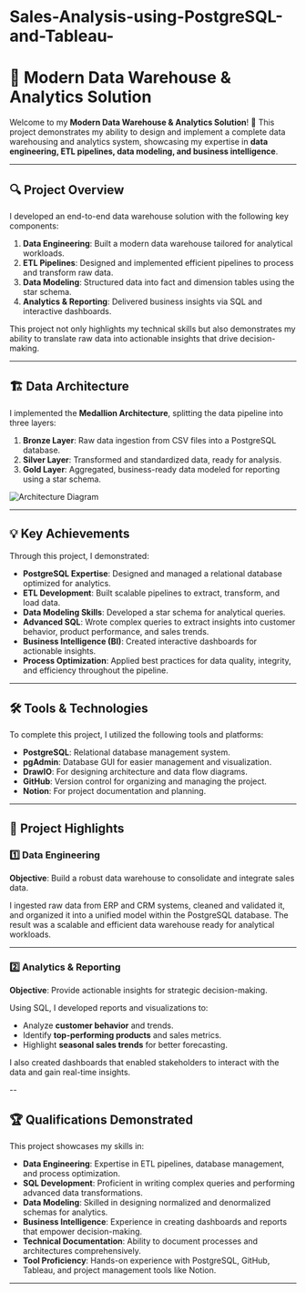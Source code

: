 # Sales-Analysis-using-PostgreSQL-and-Tableau-

# 🌟 Modern Data Warehouse & Analytics Solution

Welcome to my **Modern Data Warehouse & Analytics Solution**! 🚀
This project demonstrates my ability to design and implement a complete data warehousing and analytics system, showcasing my expertise in **data engineering, ETL pipelines, data modeling, and business intelligence**.

---

## 🔍 Project Overview

I developed an end-to-end data warehouse solution with the following key components:

1. **Data Engineering**: Built a modern data warehouse tailored for analytical workloads.
2. **ETL Pipelines**: Designed and implemented efficient pipelines to process and transform raw data.
3. **Data Modeling**: Structured data into fact and dimension tables using the star schema.
4. **Analytics & Reporting**: Delivered business insights via SQL and interactive dashboards.

This project not only highlights my technical skills but also demonstrates my ability to translate raw data into actionable insights that drive decision-making.

---

## 🏗️ Data Architecture

I implemented the **Medallion Architecture**, splitting the data pipeline into three layers:

1. **Bronze Layer**: Raw data ingestion from CSV files into a PostgreSQL database.
2. **Silver Layer**: Transformed and standardized data, ready for analysis.
3. **Gold Layer**: Aggregated, business-ready data modeled for reporting using a star schema.

![Architecture Diagram](docs/data_architecture.drawio.png)

---

## 💡 Key Achievements

Through this project, I demonstrated:

* **PostgreSQL Expertise**: Designed and managed a relational database optimized for analytics.
* **ETL Development**: Built scalable pipelines to extract, transform, and load data.
* **Data Modeling Skills**: Developed a star schema for analytical queries.
* **Advanced SQL**: Wrote complex queries to extract insights into customer behavior, product performance, and sales trends.
* **Business Intelligence (BI)**: Created interactive dashboards for actionable insights.
* **Process Optimization**: Applied best practices for data quality, integrity, and efficiency throughout the pipeline.

---

## 🛠️ Tools & Technologies

To complete this project, I utilized the following tools and platforms:

* **PostgreSQL**: Relational database management system.
* **pgAdmin**: Database GUI for easier management and visualization.
* **DrawIO**: For designing architecture and data flow diagrams.
* **GitHub**: Version control for organizing and managing the project.
* **Notion**: For project documentation and planning.

---

## 🚀 Project Highlights

### 1️⃣ Data Engineering

**Objective**: Build a robust data warehouse to consolidate and integrate sales data.

I ingested raw data from ERP and CRM systems, cleaned and validated it, and organized it into a unified model within the PostgreSQL database. The result was a scalable and efficient data warehouse ready for analytical workloads.

---

### 2️⃣ Analytics & Reporting

**Objective**: Provide actionable insights for strategic decision-making.

Using SQL, I developed reports and visualizations to:

* Analyze **customer behavior** and trends.
* Identify **top-performing products** and sales metrics.
* Highlight **seasonal sales trends** for better forecasting.

I also created dashboards that enabled stakeholders to interact with the data and gain real-time insights.

--
## 🏆 Qualifications Demonstrated

This project showcases my skills in:

* **Data Engineering**: Expertise in ETL pipelines, database management, and process optimization.
* **SQL Development**: Proficient in writing complex queries and performing advanced data transformations.
* **Data Modeling**: Skilled in designing normalized and denormalized schemas for analytics.
* **Business Intelligence**: Experience in creating dashboards and reports that empower decision-making.
* **Technical Documentation**: Ability to document processes and architectures comprehensively.
* **Tool Proficiency**: Hands-on experience with PostgreSQL, GitHub, Tableau, and project management tools like Notion.

---
 
